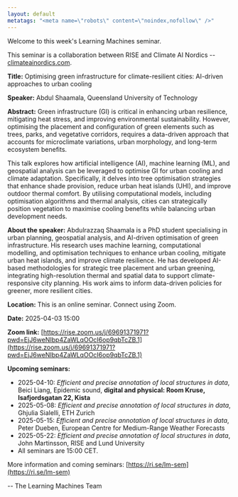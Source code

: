 ```yaml
---
layout: default
metatags: "<meta name=\"robots\" content=\"noindex,nofollow\" />"
---
```

 
Welcome to this week's Learning Machines seminar.

This seminar is a collaboration between RISE and Climate AI Nordics -- [climateainordics.com](https://climateainordics.com/).

**Title:** Optimising green infrastructure for climate-resilient cities: AI-driven approaches to urban cooling

**Speaker:** Abdul Shaamala, Queensland University of Technology

**Abstract:** Green infrastructure (GI) is critical in enhancing urban resilience, mitigating heat stress, and improving environmental sustainability. However, optimising the placement and configuration of green elements such as trees, parks, and vegetative corridors, requires a data-driven approach that accounts for microclimate variations, urban morphology, and long-term ecosystem benefits.

This talk explores how artificial intelligence (AI), machine learning (ML), and geospatial analysis can be leveraged to optimise GI for urban cooling and climate adaptation. Specifically, it delves into tree optimisation strategies that enhance shade provision, reduce urban heat islands (UHI), and improve outdoor thermal comfort. By utilising computational models, including optimisation algorithms and thermal analysis, cities can strategically position vegetation to maximise cooling benefits while balancing urban development needs.

**About the speaker:** Abdulrazzaq Shaamala is a PhD student specialising in urban planning, geospatial analysis, and AI-driven optimisation of green infrastructure. His research uses machine learning, computational modelling, and optimisation techniques to enhance urban cooling, mitigate urban heat islands, and improve climate resilience. He has developed AI-based methodologies for strategic tree placement and urban greening, integrating high-resolution thermal and spatial data to support climate-responsive city planning. His work aims to inform data-driven policies for greener, more resilient cities.

**Location:** This is an online seminar. Connect using Zoom.

**Date:** 2025-04-03 15:00

**Zoom link:** [https://rise.zoom.us/j/69691371971?pwd=EjJ6weNIbp4ZaWLqOOcI6op9qbTcZB.1](https://rise.zoom.us/j/69691371971?pwd=EjJ6weNIbp4ZaWLqOOcI6op9qbTcZB.1)

**Upcoming seminars:**

* 2025-04-10: *Efficient and precise annotation of local structures in data*, Beici Liang, Epidemic sound, **digital and physical: Room Kruse, Isafjordsgatan 22, Kista**
* 2025-05-08: *Efficient and precise annotation of local structures in data*, Ghjulia Sialelli, ETH Zurich
* 2025-05-15: *Efficient and precise annotation of local structures in data*, Peter Dueben, European Centre for Medium-Range Weather Forecasts
* 2025-05-22: *Efficient and precise annotation of local structures in data*, John Martinsson, RISE and Lund University
* All seminars are 15:00 CET.

More information and coming seminars: [https://ri.se/lm-sem](https://ri.se/lm-sem)

-- The Learning Machines Team

